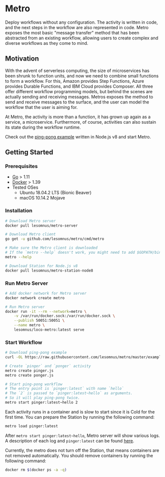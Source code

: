 Metro
=====

Deploy workflows without any configuration.
The activity is written in code, and the next steps in the workflow are also represented in code.
Metro exposes the most basic "message transfer" method that has been abstracted from an existing workflow, allowing users to create complex and diverse workflows as they come to mind.

## Motivation

With the advent of serverless computing, the size of microservices has been shrunk to function units, and now we need to combine small functions to form a workflow.
For this, Amazon provides Step Functions, Azure provides Durable Functions, and IBM Cloud provides Composer.
All three offer different workflow programming models, but behind the scenes are actually sending and receiving messages.
Metros exposes the method to send and receive messages to the surface, and the user can model the workflow that the user is aiming for.

At Metro, the activity is more than a function, it has grown up again as a service, a microservice.
Furthermore, of course, activities can also sustain its state during the workflow runtime.

Check out the [ping-pong example](examples/pingpong/node/pinger) written in Node.js v8 and start Metro.

## Getting Started

### Prerequisites

- [Go](https://golang.org/doc/install) > 1.11
- [Docker](https://docs.docker.com/install/linux/docker-ce/ubuntu/) > 1.39
- Tested OSes
  - Ubuntu 18.04.2 LTS (Bionic Beaver)
  - macOS 10.14.2 Mojave

### Installation

```sh
# Download Metro server
docker pull lesomnus/metro-server

# Download Metro client
go get -u github.com/lesomnus/metro/cmd/metro

# Make sure the Metro client is downloaded
# If the `metro --help` doesn't work, you might need to add $GOPATH/bin to your $PATH
metro --help

# Download Station for Node.js v8
docker pull lesomnus/metro-station-node8
```

### Run Metro Server
```sh
# Add docker network for Metro server
docker network create metro

# Run Metro server
docker run -it --rm --network=metro \
    -v /var/run/docker.sock:/var/run/docker.sock \
    --publish 50051:50051 \
    --name metro \
    lesomnus/loco-metro:latest serve
```

### Start Workflow
```sh
# Download ping-pong example
curl -OL https://raw.githubusercontent.com/lesomnus/metro/master/examples/pingpong/node/\{pinger.js,ponger.js\}

# Create `pinger` and `ponger` activity
metro create pinger.js
metro create ponger.js

# Start ping-pong workflow
# The entry point is `pinger:latest` with name `hello`
# The `2` is passed to `pinger:latest~hello` as arguments.
# So it will play ping-pong twice.
metro start pinger:latest~hello 2
```
Each activity runs in a container and is slow to start since it is Cold for the first time.
You can prepare the Station by running the following command:
```sh
metro load pinger:latest
```

After `metro start pinger:latest~hello`, Metro server will show various logs.
A description of each log and `pinger:latest` can be found [here](examples/pingpong/node/DESCRIPTION.md).

Currently, the metro does not turn off the Station, that means containers are not removed automatically.
You should remove containers by running the following command:
```sh
docker rm $(docker ps -a -q)
```

